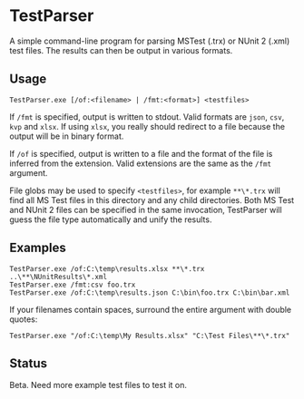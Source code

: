 # TestParser
A simple command-line program for parsing MSTest (.trx) or NUnit 2 (.xml) test files.
The results can then be output in various formats.

## Usage

```
TestParser.exe [/of:<filename> | /fmt:<format>] <testfiles>
```

If `/fmt` is specified, output is written to stdout. Valid formats are `json`, `csv`, `kvp` and `xlsx`.
If using `xlsx`, you really should redirect to a file because the output will be in binary format.
            
If `/of` is specified, output is written to a file and the format of the file is inferred from
the extension. Valid extensions are the same as the `/fmt` argument.

File globs may be used to specify `<testfiles>`, for example `**\*.trx` will find all MS Test
files in this directory and any child directories. Both MS Test and NUnit 2 files can be specified
in the same invocation, TestParser will guess the file type automatically and unify the results.


## Examples
```
TestParser.exe /of:C:\temp\results.xlsx **\*.trx ..\**\NUnitResults\*.xml
TestParser.exe /fmt:csv foo.trx
TestParser.exe /of:C:\temp\results.json C:\bin\foo.trx C:\bin\bar.xml
```

If your filenames contain spaces, surround the entire argument with double quotes:
```
TestParser.exe "/of:C:\temp\My Results.xlsx" "C:\Test Files\**\*.trx"
```

## Status
Beta. Need more example test files to test it on.
